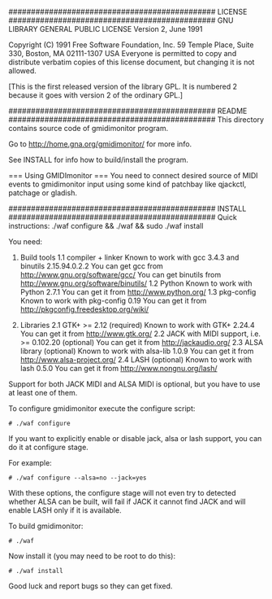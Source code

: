 ##############################################
LICENSE
##############################################
GNU LIBRARY GENERAL PUBLIC LICENSE
Version 2, June 1991

Copyright (C) 1991 Free Software Foundation, Inc.
59 Temple Place, Suite 330, Boston, MA  02111-1307  USA
Everyone is permitted to copy and distribute verbatim copies
of this license document, but changing it is not allowed.

[This is the first released version of the library GPL.  It is
numbered 2 because it goes with version 2 of the ordinary GPL.]

##############################################
README
##############################################
This directory contains source code of gmidimonitor program.

Go to http://home.gna.org/gmidimonitor/ for more info.

See INSTALL for info how to build/install the program.

=== Using GMIDImonitor ===
You need to connect desired source of MIDI events to gmidimonitor
input using some kind of patchbay like qjackctl, patchage or
gladish.

##############################################
INSTALL
##############################################
Quick instructions: ./waf configure && ./waf && sudo ./waf install

You need:

  1. Build tools
     1.1 compiler + linker
         Known to work with gcc 3.4.3 and binutils 2.15.94.0.2.2
         You can get gcc from http://www.gnu.org/software/gcc/
         You can get binutils from http://www.gnu.org/software/binutils/
     1.2 Python
         Known to work with Python 2.7.1
         You can get it from http://www.python.org/
     1.3 pkg-config
         Known to work with pkg-config 0.19
         You can get it from http://pkgconfig.freedesktop.org/wiki/

  2. Libraries
     2.1 GTK+ >= 2.12 (required)
         Known to work with GTK+ 2.24.4
         You can get it from http://www.gtk.org/
     2.2 JACK with MIDI support, i.e. >= 0.102.20 (optional)
         You can get it from http://jackaudio.org/
     2.3 ALSA library (optional)
         Known to work with alsa-lib 1.0.9
         You can get it from http://www.alsa-project.org/
     2.4 LASH (optional)
         Known to work with lash 0.5.0
         You can get it from http://www.nongnu.org/lash/

Support for both JACK MIDI and ALSA MIDI is optional, but you have
to use at least one of them.

To configure gmidimonitor execute the configure script:

    # ./waf configure

If you want to explicitly enable or disable jack, alsa or lash
support, you can do it at configure stage.

For example:

    # ./waf configure --alsa=no --jack=yes

With these options, the configure stage will not even try to detected
whether ALSA can be built, will fail if JACK it cannot find JACK and
will enable LASH only if it is available.

To build gmidimonitor:

    # ./waf

Now install it (you may need to be root to do this):

    # ./waf install

Good luck and report bugs so they can get fixed.
